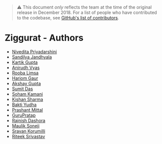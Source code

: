 > ⚠ This document _only_ reflects the team at the time of the original release in December 2018. For a list of people who have contributed to the codebase, see [GitHub's list of contributors](https://github.com/gojektech/ziggurat/graphs/contributors).

# Ziggurat - Authors

* [Nivedita Priyadarshini](https://github.com/nid90)
* [Sandilya Jandhyala](https://github.com/jysandy)
* [Kartik Gupta](https://github.com/kartik7153)
* [Anirudh Vyas](https://github.com/theanirudhvyas)
* [Rooba Limsa](https://github.com/roobalimsab)
* [Hariom Gaur]()
* [Akshay Gupta](https://github.com/kitallis)
* [Sumit Das]()
* [Soham Kamani](https://github.com/sohamkamani)
* [Kishan Sharma](https://github.com/kishanrulz)
* [Bakti Yudha]()
* [Prashant Mittal]()
* [GuruPratap]()
* [Rajnish Dashora](https://github.com/RajnishDashora)
* [Maulik Soneji]()
* [Sravan Korumilli]()
* [Riteek Srivastav](https://github.com/RiteekS)
